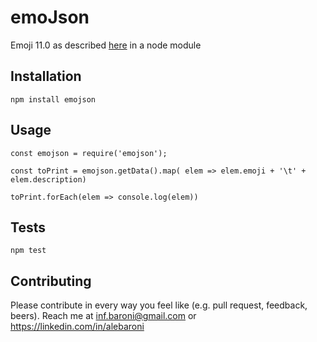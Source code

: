 # emoJson

Emoji 11.0 as described [here](http://unicode.org/emoji/charts/index.html) in a node module


## Installation

  `npm install emojson`

## Usage

    const emojson = require('emojson');

    const toPrint = emojson.getData().map( elem => elem.emoji + '\t' + elem.description)

    toPrint.forEach(elem => console.log(elem))


## Tests

  `npm test`

## Contributing

  Please contribute in every way you feel like (e.g. pull request, feedback, beers). Reach me at inf.baroni@gmail.com or https://linkedin.com/in/alebaroni
